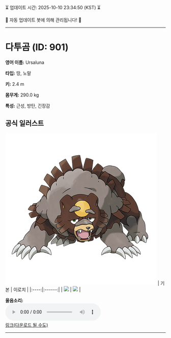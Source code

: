 
⏳ 업데이트 시간: 2025-10-10 23:34:50 (KST) ⏳

🤖 자동 업데이트 봇에 의해 관리됩니다! 🤖

---

# 다투곰 (ID: 901)
**영어 이름:** Ursaluna

**타입:** 땅, 노말

**키:** 2.4 m

**몸무게:** 290.0 kg

**특성:** 근성, 방탄, 긴장감

## 공식 일러스트
![](https://raw.githubusercontent.com/PokeAPI/sprites/master/sprites/pokemon/other/official-artwork/901.png)
| 기본 | 이로치 |
|:----:|:------:|
| <img src="http://play.pokemonshowdown.com/sprites/ani/ursaluna.gif" width="200"> | <img src="http://play.pokemonshowdown.com/sprites/ani-shiny/ursaluna.gif" width="200"> |

**울음소리:**<br><audio controls src="https://raw.githubusercontent.com/PokeAPI/cries/main/cries/pokemon/latest/901.ogg"></audio><br> [링크(다운로드 될 수도)](https://raw.githubusercontent.com/PokeAPI/cries/main/cries/pokemon/latest/901.ogg)


---
